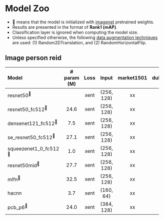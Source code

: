 # Model Zoo
- :dog: means that the model is initialized with [imagenet](http://www.image-net.org/) pretrained weights.
- Results are presented in the format of **Rank1 (mAP)**.
- Classification layer is ignored when computing the model size.
- Unless specified otherwise, the following [data augmentation techniques](torchreid/transforms.py) are used: (1) Random2DTranslation, and (2) RandomHorizontalFlip.

## Image person reid
| Model | # param (M) | Loss | Input | market1501  | dukemtmcreid | msmt17 |
| :--- | :---: | :---: | :---: | :---: | :---: | :---: |
| resnet50<sup>:dog:</sup> |  | xent | (256, 128) | xx | xx | xx |
| resnet50_fc512<sup>:dog:</sup> | 24.6 | xent | (256, 128) | xx | xx | xx |
| densenet121_fc512<sup>:dog:</sup> | 7.5 | xent | (256, 128) | xx | xx | xx |
| se_resnet50_fc512<sup>:dog:</sup> | 27.1 | xent | (256, 128) | xx | xx | xx |
| squeezenet1_0_fc512<sup>:dog:</sup> | 1.0 | xent | (256, 128) | xx | xx | xx |
| resnet50mid<sup>:dog:</sup> | 27.7 | xent | (256, 128) | xx | xx | xx |
| mlfn<sup>:dog:</sup> | 32.5 | xent | (256, 128) | xx | xx | xx |
| hacnn<sup></sup> | 3.7 | xent | (160, 64) | xx | xx | xx |
| pcb_p6<sup>:dog:</sup> | 24.0 | xent | (384, 128) | xx | xx | xx |